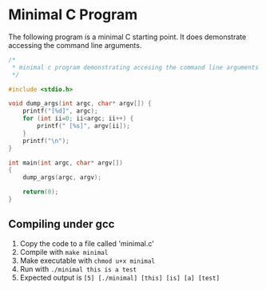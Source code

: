 # Minimal C Program
The following program is a minimal C starting point. It does demonstrate accessing the command line arguments.

```c
/*
 * minimal c program demonstrating accesing the command line arguments
 */

#include <stdio.h>

void dump_args(int argc, char* argv[]) {
    printf("[%d]", argc);
    for (int ii=0; ii<argc; ii++) {
        printf(" [%s]", argv[ii]);
    }
    printf("\n");
}

int main(int argc, char* argv[])
{
    dump_args(argc, argv);

    return(0);
}
```

## Compiling under gcc
1. Copy the code to a file called 'minimal.c'
2. Compile with `make minimal`
3. Make executable with `chmod u+x minimal`
4. Run with `./minimal this is a test`
5. Expected output is `[5] [./minimal] [this] [is] [a] [test]`
